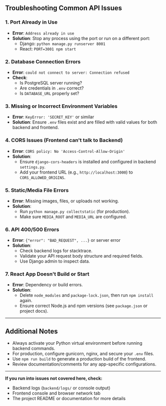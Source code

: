 ## Troubleshooting Common API Issues

### 1. Port Already in Use

- **Error**: `Address already in use`
- **Solution**: Stop any process using the port or run on a different port:
  - Django: `python manage.py runserver 8001`
  - React: `PORT=3001 npm start`

### 2. Database Connection Errors

- **Error**: `could not connect to server: Connection refused`
- **Check**:
  - Is PostgreSQL server running?
  - Are credentials in `.env` correct?
  - Is `DATABASE_URL` properly set?

### 3. Missing or Incorrect Environment Variables

- **Error**: `KeyError: 'SECRET_KEY'` or similar
- **Solution**: Ensure `.env` files exist and are filled with valid values for both backend and frontend.

### 4. CORS Issues (Frontend can't talk to Backend)

- **Error**: `CORS policy: No 'Access-Control-Allow-Origin'`
- **Solution**: 
  - Ensure `django-cors-headers` is installed and configured in backend `settings.py`.
  - Add your frontend URL (e.g., `http://localhost:3000`) to `CORS_ALLOWED_ORIGINS`.

### 5. Static/Media File Errors

- **Error**: Missing images, files, or uploads not working.
- **Solution**: 
  - Run `python manage.py collectstatic` (for production).
  - Make sure `MEDIA_ROOT` and `MEDIA_URL` are configured.

### 6. API 400/500 Errors

- **Error**: `{"error": "BAD_REQUEST", ...}` or server error
- **Solution**:
  - Check backend logs for stacktrace.
  - Validate your API request body structure and required fields.
  - Use Django admin to inspect data.

### 7. React App Doesn't Build or Start

- **Error**: Dependency or build errors.
- **Solution**:
  - Delete `node_modules` and `package-lock.json`, then run `npm install` again.
  - Ensure correct Node.js and npm versions (see `package.json` or project docs).

---

## Additional Notes

- Always activate your Python virtual environment before running backend commands.
- For production, configure gunicorn, nginx, and secure your `.env` files.
- Use `npm run build` to generate a production build of the frontend.
- Review documentation/comments for any app-specific configurations.

---

**If you run into issues not covered here, check:**
- Backend logs (`backend/logs/` or console output)
- Frontend console and browser network tab
- The project README or documentation for more details